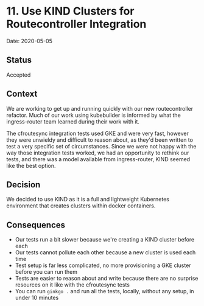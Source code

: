# 11. Use KIND Clusters for Routecontroller Integration

Date: 2020-05-05

## Status

Accepted

## Context

We are working to get up and running quickly with our new routecontroller
refactor. Much of our work using kubebuilder is informed by what the
ingress-router team learned during their work with it.

The cfroutesync integration tests used GKE and were very fast, however they were
unwieldy and difficult to reason about, as they'd been written to test a very
specific set of circumstances. Since we were not happy with the way those
integration tests worked, we had an opportunity to rethink our tests, and there
was a model available from ingress-router, KIND seemed like the best option.

## Decision

We decided to use KIND as it is a full and lightweight Kubernetes environment
that creates clusters within docker containers.

## Consequences

* Our tests run a bit slower because we're creating a KIND cluster before each
* Our tests cannot pollute each other because a new cluster is used each time
* Test setup is far less complicated, no more provisioning a GKE cluster before
  you can run them
* Tests are easier to reason about and write because there are no surprise
  resources on it like with the cfroutesync tests
* You can run `ginkgo .` and run all the tests, locally, without any setup, in
  under 10 minutes
